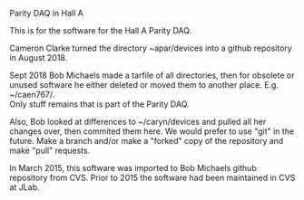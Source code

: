 Parity DAQ in Hall A

This is for the software for the Hall A Parity DAQ. 

Cameron Clarke turned the directory ~apar/devices into a github repository
in August 2018.

Sept 2018
Bob Michaels made a tarfile of all directories, then for obsolete or unused software
he either deleted or moved them to another place.  E.g. ~/caen767/.  
Only stuff remains that is part of the Parity DAQ.   
 
Also, Bob looked at differences to ~/caryn/devices and pulled all her changes over,
then commited them here.  We would prefer to use "git" in the future.  Make a branch
and/or make a "forked" copy of the repository and make "pull" requests.

 In March 2015, this software was imported to Bob Michaels github repository
from CVS.  Prior to 2015 the software had been maintained in CVS at JLab.

